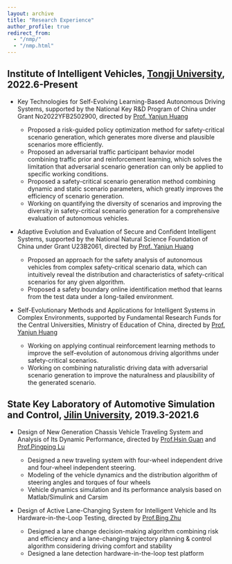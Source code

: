 ```yaml
---
layout: archive
title: "Research Experience"
author_profile: true
redirect_from: 
  - "/nmp/"
  - "/nmp.html"
---
```


## Institute of Intelligent Vehicles, [Tongji University](https://www.tongji.edu.cn/eng/), 2022.6-Present
* Key Technologies for Self-Evolving Learning-Based Autonomous Driving Systems, supported by the National Key R&D Program of China under Grant No2022YFB2502900, directed by [Prof. Yanjun Huang](https://www.researchgate.net/profile/Yanjun-Huang-4)
  * Proposed a risk-guided policy optimization method for safety-critical scenario generation, which generates more diverse and plausible scenarios more efficiently.
  * Proposed an adversarial traffic participant behavior model combining traffic prior and reinforcement learning, which solves the limitation that adversarial scenario generation can only be applied to specific working conditions.
  * Proposed a safety-critical scenario generation method combining dynamic and static scenario parameters, which greatly improves the efficiency of scenario generation.
  * Working on quantifying the diversity of scenarios and improving the diversity in safety-critical scenario generation for a comprehensive evaluation of autonomous vehicles.

* Adaptive Evolution and Evaluation of Secure and Confident Intelligent Systems, supported by the National Natural Science Foundation of China under Grant U23B2061, directed by [Prof. Yanjun Huang](https://www.researchgate.net/profile/Yanjun-Huang-4)
  * Proposed an approach for the safety analysis of autonomous vehicles from complex safety-critical scenario data, which can intuitively reveal the distribution and characteristics of safety-critical scenarios for any given algorithm.
  * Proposed a safety boundary online identification method that learns from the test data under a long-tailed environment.


* Self-Evolutionary Methods and Applications for Intelligent Systems in Complex Environments, supported by Fundamental Research Funds for the Central Universities, Ministry of Education of China, directed by [Prof. Yanjun Huang](https://www.researchgate.net/profile/Yanjun-Huang-4)
  * Working on applying continual reinforcement learning methods to improve the self-evolution of autonomous driving algorithms under safety-critical scenarios.
  * Working on combining naturalistic driving data with adversarial scenario generation to improve the naturalness and plausibility of the generated scenario.

## State Key Laboratory of Automotive Simulation and Control, [Jilin University](https://www.jlu.edu.cn/#), 2019.3-2021.6
* Design of New Generation Chassis Vehicle Traveling System and Analysis of Its Dynamic Performance, directed by [Prof.Hsin Guan](http://auto.jlu.edu.cn/info/1306/1784.htm) and [Prof.Pingping Lu](http://auto.jlu.edu.cn/info/1318/3892.htm)
  * Designed a new traveling system with four-wheel independent drive and four-wheel independent steering.
  * Modeling of the vehicle dynamics and the distribution algorithm of steering angles and torques of four wheels
  * Vehicle dynamics simulation and its performance analysis based on Matlab/Simulink and Carsim
 
* Design of Active Lane-Changing System for Intelligent Vehicle and Its Hardware-in-the-Loop Testing, directed by [Prof.Bing Zhu](http://auto.jlu.edu.cn/info/1134/2305.htm)
  * Designed a lane change decision-making algorithm combining risk and efficiency and a lane-changing trajectory planning & control algorithm considering driving comfort and stability
  * Designed a lane detection hardware-in-the-loop test platform
